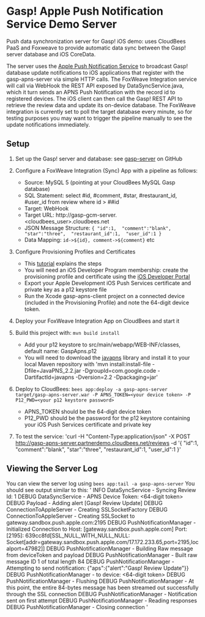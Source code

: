 Gasp! Apple Push Notification Service Demo Server
==================================================

Push data synchronization server for Gasp! iOS demo: uses CloudBees PaaS and Foxweave to provide automatic data sync between the Gasp! server database and iOS CoreData.

The server uses the [Apple Push Notification Service](http://developer.apple.com/library/mac/documentation/NetworkingInternet/Conceptual/RemoteNotificationsPG/Chapters/ApplePushService.html#//apple_ref/doc/uid/TP40008194-CH100-SW9) to broadcast Gasp! database update notifications to iOS applications that register with the gasp-apns-server via simple HTTP calls. The FoxWeave Integration service will call via WebHook the REST API exposed by DataSyncService.java, which it turn sends an APNS Push Notification with the record id to registered devices.  The iOS client can then call the Gasp! REST API to retrieve the review data and update its on-device database. The FoxWeave integration is currently set to poll the target database every minute, so for testing purposes you may want to trigger the pipeline manually to see the update notifications immediately.

Setup
-----

1. Set up the Gasp! server and database: see [gasp-server](https://github.com/cloudbees/gasp-server) on GitHub

2. Configure a FoxWeave Integration (Sync) App with a pipeline as follows:
   - Source: MySQL 5 (pointing at your CloudBees MySQL Gasp database)
   - SQL Statement: select #id, #comment, #star, #restaurant_id, #user_id from review where id > ##id
   - Target: WebHook
   - Target URL: http://gasp-gcm-server.<cloudbees_user>.cloudbees.net
   - JSON Message Structure:
`{
    "id":1, 
    "comment":"blank", 
    "star":"three", 
    "restaurant_id":1, 
    "user_id":1
}`
   - Data Mapping: `id->${id}, comment->${comment}` etc

3. Configure Provisioning Profiles and Certificates
   - This [tutorial](http://www.raywenderlich.com/32960/apple-push-notification-services-in-ios-6-tutorial-part-1) explains the steps
   - You will need an iOS Developer Program membership: create the provisioning profile and certificate using the [iOS Developer Portal](https://developer.apple.com/devcenter/ios/index.action)
   - Export your Apple Development iOS Push Services certificate and private key as a p12 keystore file
   - Run the Xcode gasp-apns-client project on a connected device (included in the Provisioning Profile) and note the 64-digit device token.

4. Deploy your FoxWeave Integration App on CloudBees and start it

5. Build this project with: `mvn build install`
   - Add your p12 keystore to src/main/webapp/WEB-INF/classes, default name: GaspApns.p12
   - You will need to download the [javapns](https://code.google.com/p/javapns/) library and install it to your local Maven repository with 'mvn install:install-file -Dfile=JavaPNS_2.2.jar -DgroupId=com.google.code -DartifactId=javapns -Dversion=2.2 -Dpackaging=jar'

6. Deploy to CloudBees: `bees app:deploy -a gasp-apns-server target/gasp-apns-server.war -P APNS_TOKEN=<your device token> -P P12_PWD=<your p12 keystore password>`
   - APNS_TOKEN should be the 64-digit device token
   - P12_PWD should be the password for the p12 keystore containing your iOS Push Services certificate and private key

7. To test the service: 'curl -H "Content-Type:application/json" -X POST http://gasp-apns-server.partnerdemo.cloudbees.net/reviews -d '{ "id":1, "comment":"blank", "star":"three", "restaurant_id":1, "user_id":1 }'


Viewing the Server Log
----------------------

You can view the server log using `bees app:tail -a gasp-apns-server` You should see output similar to this:
'
INFO  DataSyncService - Syncing Review Id: 1
DEBUG DataSyncService - APNS Device Token: <64-digit token>
DEBUG Payload - Adding alert [Gasp! Review Update]
DEBUG ConnectionToAppleServer - Creating SSLSocketFactory
DEBUG ConnectionToAppleServer - Creating SSLSocket to gateway.sandbox.push.apple.com:2195
DEBUG PushNotificationManager - Initialized Connection to Host: [gateway.sandbox.push.apple.com] Port: [2195]: 639cc8fd[SSL_NULL_WITH_NULL_NULL: Socket[addr=gateway.sandbox.push.apple.com/17.172.233.65,port=2195,localport=47982]]
DEBUG PushNotificationManager - Building Raw message from deviceToken and payload
DEBUG PushNotificationManager - Built raw message ID 1 of total length 84
DEBUG PushNotificationManager - Attempting to send notification: {"aps":{"alert":"Gasp! Review Update"}}
DEBUG PushNotificationManager -   to device: <64-digit token>
DEBUG PushNotificationManager - Flushing
DEBUG PushNotificationManager - At this point, the entire 84-bytes message has been streamed out successfully through the SSL connection
DEBUG PushNotificationManager - Notification sent on first attempt
DEBUG PushNotificationManager - Reading responses
DEBUG PushNotificationManager - Closing connection
'


